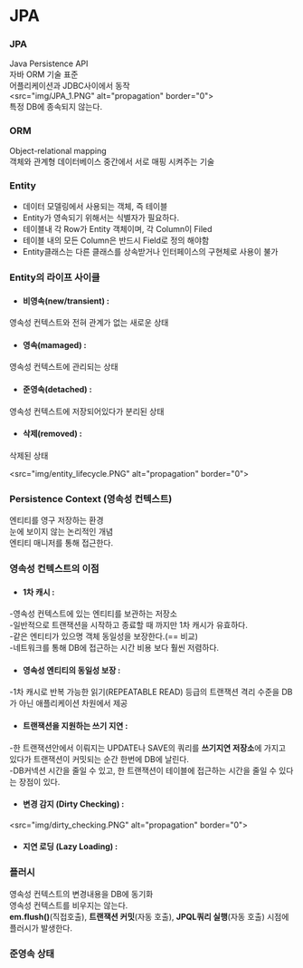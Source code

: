 # JPA
### JPA
Java Persistence API  
자바 ORM 기술 표준    
어플리케이션과 JDBC사이에서 동작  
<src="img/JPA_1.PNG" alt="propagation" border="0">  
특정 DB에 종속되지 않는다.

  
### ORM
Object-relational mapping  
객체와 관계형 데이터베이스 중간에서 서로 매핑 시켜주는 기술  


### Entity
- 데이터 모델링에서 사용되는 객체, 즉 테이블  
- Entity가 영속되기 위해서는 식별자가 필요하다.  
- 테이블내 각 Row가 Entity 객체이며, 각 Column이 Filed  
- 테이블 내의 모든 Column은 반드시 Field로 정의 해야함  
- Entity클래스는 다른 클래스를 상속받거나 인터페이스의 구현체로 사용이 불가  


### Entity의 라이프 사이클 
- #### 비영속(new/transient) : 
영속성 컨텍스트와 전혀 관계가 없는 새로운 상태

- #### 영속(mamaged) :   
영속성 컨텍스트에 관리되는 상태

- #### 준영속(detached) :   
영속성 컨텍스트에 저장되어있다가 분리된 상태

- #### 삭제(removed) : 
삭제된 상태  

<src="img/entity_lifecycle.PNG" alt="propagation" border="0">  


### Persistence Context (영속성 컨텍스트)
엔티티를 영구 저장하는 환경  
눈에 보이지 않는 논리적인 개념  
엔티티 매니저를 통해 접근한다.  


### 영속성 컨텍스트의 이점  
- #### 1차 캐시 :  
 -영속성 컨텍스트에 있는 엔티티를 보관하는 저장소  
 -일반적으로 트랜잭션을 시작하고 종료할 때 까지만 1차 캐시가 유효하다.  
 -같은 엔티티가 있으명 객체 동일성을 보장한다.(== 비교)  
 -네트워크를 통해 DB에 접근하는 시간 비용 보다 훨씬 저렴하다.



- #### 영속성 엔티티의 동일성 보장 :  
 -1차 캐시로 반복 가능한 읽기(REPEATABLE READ) 등급의 트랜잭션 격리 수준을 DB가 아닌 애플리케이션 차원에서 제공

- #### 트랜잭션을 지원하는 쓰기 지연 :  
 -한 트랜잭션안에서 이뤄지는 UPDATE나 SAVE의 쿼리를 **쓰기지연 저장소**에 가지고 있다가 트랜잭션이 커밋되는 순간 한번에 DB에 날린다.  
 -DB커넥션 시간을 줄일 수 있고, 한 트랜잭션이 테이블에 접근하는 시간을 줄일 수 있다는 장점이 있다.

- #### 변경 감지 (Dirty Checking) :
<src="img/dirty_checking.PNG" alt="propagation" border="0">  

- #### 지연 로딩 (Lazy Loading) :
  
  
### 플러시  
영속성 컨텍스트의 변경내용을 DB에 동기화  
영속성 컨텍스트를 비우지는 않는다.  
**em.flush()**(직접호출), **트랜잭션 커밋**(자동 호출), **JPQL쿼리 실행**(자동 호출) 시점에 플러시가 발생한다.    

### 준영속 상태


